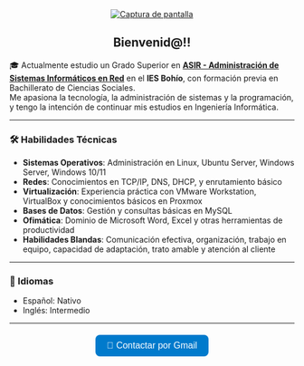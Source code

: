 <div align="center">
  <a href="https://postimg.cc/Lq1f2tQH" target="_blank" rel="noopener noreferrer">
    <img src="https://i.postimg.cc/HLSt03Q7/Captura-de-pantalla-2025-06-04-005148.png" alt="Captura de pantalla" style="max-width: 100%; height: auto;">
  </a>
</div>

<h2 align="center">Bienvenid@!!</h2>

<p>
🎓 Actualmente estudio un Grado Superior en  
<a href="https://llegarasalto.com/guiafp/ciclos/IFC-321.html" target="_blank" rel="noopener noreferrer"><strong>ASIR - Administración de Sistemas Informáticos en Red</strong></a>  
en el <strong>IES Bohío</strong>, con formación previa en Bachillerato de Ciencias Sociales.<br>
Me apasiona la tecnología, la administración de sistemas y la programación, y tengo la intención de continuar mis estudios en Ingeniería Informática.
</p>

<hr>

<h3>🛠️ Habilidades Técnicas</h3>
<ul>
  <li><strong>Sistemas Operativos</strong>: Administración en Linux, Ubuntu Server, Windows Server, Windows 10/11</li>
  <li><strong>Redes</strong>: Conocimientos en TCP/IP, DNS, DHCP, y enrutamiento básico</li>
  <li><strong>Virtualización</strong>: Experiencia práctica con VMware Workstation, VirtualBox y conocimientos básicos en Proxmox</li>
  <li><strong>Bases de Datos</strong>: Gestión y consultas básicas en MySQL</li>
  <li><strong>Ofimática</strong>: Dominio de Microsoft Word, Excel y otras herramientas de productividad</li>
  <li><strong>Habilidades Blandas</strong>: Comunicación efectiva, organización, trabajo en equipo, capacidad de adaptación, trato amable y atención al cliente</li>
</ul>

<hr>

<h3>💬 Idiomas</h3>
<ul>
  <li>Español: Nativo</li>
  <li>Inglés: Intermedio</li>
</ul>

<hr>

<div align="center" style="margin: 20px 0;">
  <a href="https://mail.google.com/mail/?view=cm&fs=1&to=ma.molinamartinezz@gmail.com" target="_blank" style="text-decoration: none;">
    <button style="padding: 10px 20px; font-size: 16px; background-color: #007ACC; color: white; border: none; border-radius: 8px; cursor: pointer; transition: 0.3s;">
      📩 Contactar por Gmail
    </button>
  </a>
</div>

<div align="center" style="font-size: 0;">
  <a href="https://www.linkedin.com/in/tu-perfil" target="_blank" style="margin: 0 15px; font-size: 24px; color: #0077B5;">
    <i class="fab fa-linkedin"></i>
  </a>
  <a href="https://github.com/tu-usuario" target="_blank" style="margin: 0 15px; font-size: 24px; color: #333;">
    <i class="fab fa-github"></i>
  </a>
</div>
